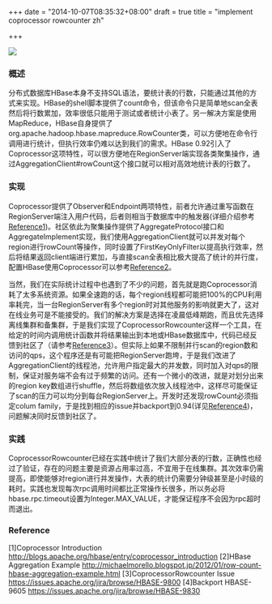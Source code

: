 +++
date = "2014-10-07T08:35:32+08:00"
draft = true
title = "implement coprocessor rowcounter zh"

+++



<img src="https://hbase.apache.org/images/hbase_logo.png">

### 概述
分布式数据库HBase本身不支持SQL语法，要统计表的行数，只能通过其他的方式来实现。HBase的shell脚本提供了count命令，但该命令只是简单地scan全表然后将行数累加，效率很低只能用于测试或者统计小表了。另一解决方案是使用MapReduce，HBase自身提供了org.apache.hadoop.hbase.mapreduce.RowCounter类，可以方便地在命令行调用进行统计，但执行效率仍难以达到我们的需求。HBase 0.92引入了Coprocessor这项特性，可以很方便地在RegionServer端实现各类聚集操作，通过AggregationClient#rowCount这个接口就可以相对高效地统计表的行数了。

### 实现
Coprocessor提供了Observer和Endpoint两项特性，前者允许通过重写函数在RegionServer端注入用户代码，后者则相当于数据库中的触发器(详细介绍参考[Reference1](http://blogs.apache.org/hbase/entry/coprocessor_introduction ))。社区依此为聚集操作提供了AggregateProtocol接口和AggregateImplement实现，我们使用AggregationClient就可以并发对每个region进行rowCount等操作，同时设置了FirstKeyOnlyFilter以提高执行效率，然后将结果返回client端进行累加，与直接scan全表相比极大提高了统计的并行度，配置HBase使用Coprocessor可以参考[Reference2](http://michaelmorello.blogspot.jp/2012/01/row-count-hbase-aggregation-example.html)。

当然，我们在实际统计过程中也遇到了不少的问题，首先就是跑Coprocessor消耗了太多系统资源。如果全速跑的话，每个region线程都可能把100%的CPU利用率耗完，当一台RegionServer有多个region时对其他服务的影响就更大了，这对在线业务可是不能接受的。我们的解决方案是选择在凌晨低峰期跑，而且优先选择离线集群和备集群，于是我们实现了CoprocessorRowcounter这样一个工具，在给定的时间内调用统计函数并将结果输出到本地或HBase数据库中，代码已经反馈到社区了（请参考[Reference3](https://issues.apache.org/jira/browse/HBASE-9800)）。但实际上如果不限制并行scan的region数和访问的qps，这个程序还是有可能把RegionServer跑垮，于是我们改进了AggregationClient的线程池，允许用户指定最大的并发数，同时加入对qps的限制，保证对服务端不会有过于频繁的访问。还有一个微小的改进，就是对划分出来的region key数组进行shuffle，然后将数组依次放入线程池中，这样尽可能保证了scan的压力可以均分到每台RegionServer上。开发时还发现rowCount必须指定colum family，于是找到相应的issue并backport到0.94(详见[Reference4](https://issues.apache.org/jira/browse/HBASE-9830))，问题解决同时反馈到社区了。

### 实践
CoprocessorRowcounter已经在实践中统计了我们大部分表的行数，正确性也经过了验证，存在的问题主要是资源占用率过高，不宜用于在线集群。其次效率仍需提高，即使能够对region进行并发操作，大表的统计仍需要分钟级甚至是小时级的耗时。实践也发现每次rpc调用时间都比正常操作长很多，所以务必将hbase.rpc.timeout设置为Integer.MAX_VALUE，才能保证程序不会因为rpc超时而退出。

### Reference
[1]Coprocessor Introduction http://blogs.apache.org/hbase/entry/coprocessor_introduction
[2]HBase Aggregation Example http://michaelmorello.blogspot.jp/2012/01/row-count-hbase-aggregation-example.html
[3]CoprocessorRowcounter Issue https://issues.apache.org/jira/browse/HBASE-9800
[4]Backport HBASE-9605 https://issues.apache.org/jira/browse/HBASE-9830

